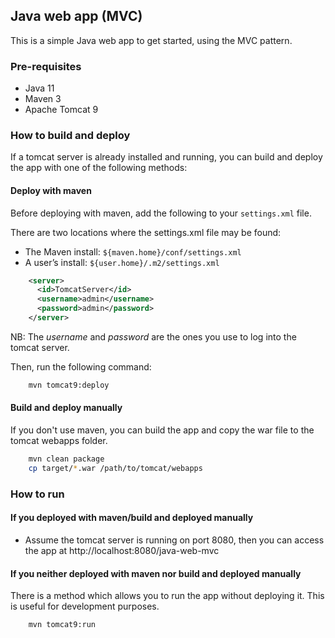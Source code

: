 ## Java web app (MVC)

This is a simple Java web app to get started, using the MVC pattern.

### Pre-requisites

* Java 11
* Maven 3
* Apache Tomcat 9

### How to build and deploy

If a tomcat server is already installed and running, you can build and deploy the app with one of the following methods:

#### Deploy with maven

Before deploying with maven, add the following to your `settings.xml` file.

There are two locations where the settings.xml file may be found:

* The Maven install: ```${maven.home}/conf/settings.xml```
* A user’s install: ```${user.home}/.m2/settings.xml```

```xml
    <server>
      <id>TomcatServer</id>
      <username>admin</username>
      <password>admin</password>
    </server>
```
NB: The *username* and *password* are the ones you use to log into the tomcat server.


Then, run the following command:

```bash
    mvn tomcat9:deploy
```

#### Build and deploy manually

If you don't use maven, you can build the app and copy the war file to the tomcat webapps folder.

```bash
    mvn clean package
    cp target/*.war /path/to/tomcat/webapps
```

### How to run

#### If you deployed with maven/build and deployed manually

* Assume the tomcat server is running on port 8080, then you can access the app at http://localhost:8080/java-web-mvc

#### If you neither deployed with maven nor build and deployed manually

There is a method which allows you to run the app without deploying it. This is useful for development purposes.

```bash
    mvn tomcat9:run
```
